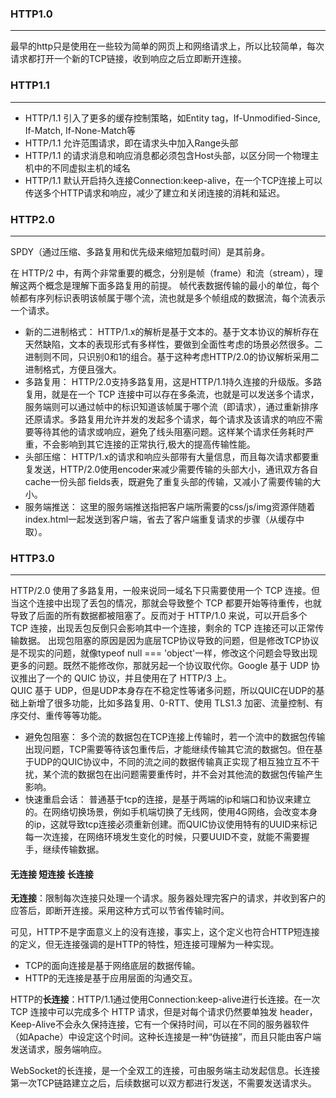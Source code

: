 ### HTTP1.0
------------
最早的http只是使用在一些较为简单的网页上和网络请求上，所以比较简单，每次请求都打开一个新的TCP链接，收到响应之后立即断开连接。
### HTTP1.1
------------
- HTTP/1.1 引入了更多的缓存控制策略，如Entity tag，If-Unmodified-Since, If-Match, If-None-Match等
- HTTP/1.1 允许范围请求，即在请求头中加入Range头部
- HTTP/1.1 的请求消息和响应消息都必须包含Host头部，以区分同一个物理主机中的不同虚拟主机的域名
- HTTP/1.1 默认开启持久连接Connection:keep-alive，在一个TCP连接上可以传送多个HTTP请求和响应，减少了建立和关闭连接的消耗和延迟。
### HTTP2.0
------------
SPDY（通过压缩、多路复用和优先级来缩短加载时间）是其前身。

在 HTTP/2 中，有两个非常重要的概念，分别是帧（frame）和流（stream），理解这两个概念是理解下面多路复用的前提。
帧代表数据传输的最小的单位，每个帧都有序列标识表明该帧属于哪个流，流也就是多个帧组成的数据流，每个流表示一个请求。
- 新的二进制格式： HTTP/1.x的解析是基于文本的。基于文本协议的解析存在天然缺陷，文本的表现形式有多样性，要做到全面性考虑的场景必然很多。二进制则不同，只识别0和1的组合。基于这种考虑HTTP/2.0的协议解析采用二进制格式，方便且强大。
- 多路复用： HTTP/2.0支持多路复用，这是HTTP/1.1持久连接的升级版。多路复用，就是在一个 TCP 连接中可以存在多条流，也就是可以发送多个请求，服务端则可以通过帧中的标识知道该帧属于哪个流（即请求），通过重新排序还原请求。多路复用允许并发的发起多个请求，每个请求及该请求的响应不需要等待其他的请求或响应，避免了线头阻塞问题。这样某个请求任务耗时严重，不会影响到其它连接的正常执行,极大的提高传输性能。
- 头部压缩： HTTP/1.x的请求和响应头部带有大量信息，而且每次请求都要重复发送，HTTP/2.0使用encoder来减少需要传输的头部大小，通讯双方各自cache一份头部 fields表，既避免了重复头部的传输，又减小了需要传输的大小。
- 服务端推送： 这里的服务端推送指把客户端所需要的css/js/img资源伴随着index.html一起发送到客户端，省去了客户端重复请求的步骤（从缓存中取）。
### HTTP3.0
-------------
HTTP/2.0 使用了多路复用，一般来说同一域名下只需要使用一个 TCP 连接。但当这个连接中出现了丢包的情况，那就会导致整个 TCP 都要开始等待重传，也就导致了后面的所有数据都被阻塞了。反而对于 HTTP/1.0 来说，可以开启多个 TCP 连接，出现丢包反倒只会影响其中一个连接，剩余的 TCP 连接还可以正常传输数据。
出现包阻塞的原因是因为底层TCP协议导致的问题，但是修改TCP协议是不现实的问题，就像typeof null === 'object'一样，修改这个问题会导致出现更多的问题。既然不能修改你，那就另起一个协议取代你。Google 基于 UDP 协议推出了一个的 QUIC 协议，并且使用在了 HTTP/3 上。<br>
QUIC 基于 UDP，但是UDP本身存在不稳定性等诸多问题，所以QUIC在UDP的基础上新增了很多功能，比如多路复用、0-RTT、使用 TLS1.3 加密、流量控制、有序交付、重传等等功能。
- 避免包阻塞： 多个流的数据包在TCP连接上传输时，若一个流中的数据包传输出现问题，TCP需要等待该包重传后，才能继续传输其它流的数据包。但在基于UDP的QUIC协议中，不同的流之间的数据传输真正实现了相互独立互不干扰，某个流的数据包在出问题需要重传时，并不会对其他流的数据包传输产生影响。
- 快速重启会话： 普通基于tcp的连接，是基于两端的ip和端口和协议来建立的。在网络切换场景，例如手机端切换了无线网，使用4G网络，会改变本身的ip，这就导致tcp连接必须重新创建。而QUIC协议使用特有的UUID来标记每一次连接，在网络环境发生变化的时候，只要UUID不变，就能不需要握手，继续传输数据。

#### 无连接 短连接 长连接
**无连接**：限制每次连接只处理一个请求。服务器处理完客户的请求，并收到客户的应答后，即断开连接。采用这种方式可以节省传输时间。

可见，HTTP不是字面意义上的没有连接，事实上，这个定义也符合HTTP短连接的定义，但无连接强调的是HTTP的特性，短连接可理解为一种实现。

- TCP的面向连接是基于网络底层的数据传输。
- HTTP的无连接是基于应用层面的沟通交互。

HTTP的**长连接**：HTTP/1.1通过使用Connection:keep-alive进行长连接。在一次 TCP 连接中可以完成多个 HTTP 请求，但是对每个请求仍然要单独发 header，Keep-Alive不会永久保持连接，它有一个保持时间，可以在不同的服务器软件（如Apache）中设定这个时间。这种长连接是一种“伪链接”，而且只能由客户端发送请求，服务端响应。

WebSocket的长连接，是一个全双工的连接，可由服务端主动发起信息。长连接第一次TCP链路建立之后，后续数据可以双方都进行发送，不需要发送请求头。